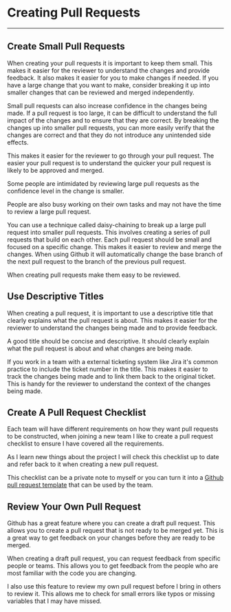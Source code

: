 # Creating Pull Requests

---

## Create Small Pull Requests

When creating your pull requests it is important to keep them small. This makes it easier for the reviewer to understand
the changes and provide feedback. It also makes it easier for you to make changes if needed. If you have a large change
that you want to make, consider breaking it up into smaller changes that can be reviewed and merged independently.

Small pull requests can also increase confidence in the changes being made. If a pull request is too large, it can be
difficult to understand the full impact of the changes and to ensure that they are correct. By breaking the changes up
into smaller pull requests, you can more easily verify that the changes are correct and that they do not introduce any
unintended side effects.

This makes it easier for the reviewer to go through your pull request. The easier your pull request is to understand the
quicker your pull request is likely to be approved and merged.

Some people are intimidated by reviewing large pull requests as the confidence level in the change is smaller.

People are also busy working on their own tasks and may not have the time to review a large pull request.

You can use a technique called daisy-chaining to break up a large pull request into smaller pull requests. This involves
creating a series of pull requests that build on each other. Each pull request should be small and focused on a specific
change. This makes it easier to review and merge the changes. When using Github it will automatically change the base
branch of the next pull request to the branch of the previous pull request.

When creating pull requests make them easy to be reviewed.

## Use Descriptive Titles

When creating a pull request, it is important to use a descriptive title that clearly explains what the pull request is
about. This makes it easier for the reviewer to understand the changes being made and to provide feedback.

A good title should be concise and descriptive. It should clearly explain what the pull request is about and what
changes
are being made.

If you work in a team with a external ticketing system like Jira it's common practice to include the ticket number in
the
title. This makes it easier to track the changes being made and to link them back to the original ticket. This is handy
for the reviewer to understand the context of the changes being made.

## Create A Pull Request Checklist

Each team will have different requirements on how they want pull requests to be constructed, when joining a new team
I like to create a pull request checklist to ensure I have covered all the requirements.

As I learn new things about the project I will check this checklist up to date and refer back to it when creating a new
pull request.

This checklist can be a private note to myself or you can turn it into
a [Github pull request template](https://paulund.co.uk/github-pr-template) that can be used by the team.

## Review Your Own Pull Request
Github has a great feature where you can create a draft pull request. This allows you to create a pull request that is
not ready to be merged yet. This is a great way to get feedback on your changes before they are ready to be merged.

When creating a draft pull request, you can request feedback from specific people or teams. This allows you to get
feedback from the people who are most familiar with the code you are changing.

I also use this feature to review my own pull request before I bring in others to review it. This allows me to check for
small errors like typos or missing variables that I may have missed.